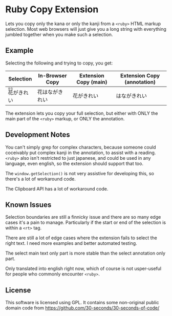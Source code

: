 # Ruby Copy Extension

Lets you copy only the kana or only the kanji from a `<ruby>` HTML markup selection. Most web browsers will just give you a long string with everything jumbled together when you make such a selection.

## Example

Selecting the following and trying to copy, you get:

Selection | In-Browser Copy | Extension Copy (main) | Extension Copy (annotation)
--|--|--|--
<ruby>花<rt>はな</rt>がきれい</ruby> | 花はながきれい | 花がきれい | はながきれい

The extension lets you copy your full selection, but either with ONLY the main part of the `<ruby>` markup, or ONLY the annotation.

## Development Notes

You can't simply grep for complex characters, because someone could coceivably put complex kanji in the annotation, to assist with a reading. `<ruby>` also isn't restricted to just japanese, and could be used in any language, even english, so the extension should support that too.

The `window.getSelection()` is not very assistive for developing this, so there's a lot of workaround code.

The Clipboard API has a lot of workaround code.

## Known Issues
Selection boundaries are still a finnicky issue and there are so many edge cases it's a pain to manage. Particularly if the start or end of the selection is within a `<rt>` tag.

There are still a lot of edge cases where the extension fails to select the right text. I need more examples and better automated testing.

The select main text only part is more stable than the select annotation only part.

Only translated into english right now, which of course is not usper-useful for people who commonly encounter `<ruby>`.

## License
This software is licensed using GPL. It contains some non-original public domain code from https://github.com/30-seconds/30-seconds-of-code/
